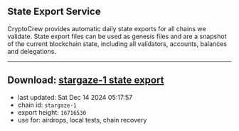 ## State Export Service
CryptoCrew provides automatic daily state exports for all chains we validate. State export files can be used as genesis files and are a snapshot of the current blockchain state, including all validators, accounts, balances and delegations.

---
**Download: [stargaze-1 state export](https://dl-eu2.ccvalidators.com/SERVICE/stargaze/stargaze-1_export_16716530.json)**
---

- last updated: Sat Dec 14 2024 05:17:57
- chain id: `stargaze-1`
- export height: `16716530`
- use for: airdrops, local tests, chain recovery
